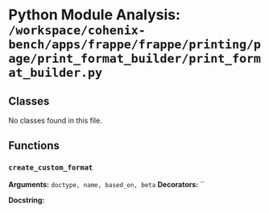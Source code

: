 # Python Module Analysis: `/workspace/cohenix-bench/apps/frappe/frappe/printing/page/print_format_builder/print_format_builder.py`

## Classes

No classes found in this file.


## Functions

### `create_custom_format`
**Arguments:** `doctype, name, based_on, beta`
**Decorators:** ``

**Docstring:**
```

```

